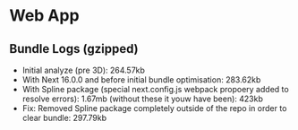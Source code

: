 # Web App

## Bundle Logs (gzipped)

- Initial analyze (pre 3D): 264.57kb
- With Next 16.0.0 and before initial bundle optimisation: 283.62kb
- With Spline package (special next.config.js webpack propoery added to resolve errors): 1.67mb (without these it youw have been): 423kb
- Fix: Removed Spline package completely outside of the repo in order to clear bundle: 297.79kb
